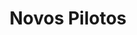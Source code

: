---
layout: default
title: Novos Pilotos
parent: Prontuário Eletrônico do Cidadão v5.0
nav_order: 2
has_children: false
has_toc: true
last_modified_date: "26/02/2023"
---